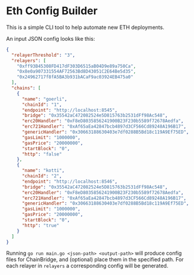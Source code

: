 # Eth Config Builder

This is a simple CLI tool to help automate new ETH deployments.

An input JSON config looks like this:

```json
{
  "relayerThreshold": "3",
  "relayers": [
    "0xff93B45308FD417dF303D6515aB04D9e89a750Ca",
    "0x8e0a907331554AF72563Bd8D43051C2E64Be5d35",
    "0x24962717f8fA5BA3b931bACaF9ac03924EB475a0"
  ],
  "chains": [
    {
      "name": "goerli",
      "chainId": "1",
      "endpoint": "http://localhost:8545",
      "bridge": "0x35542aC472082524e5D815763b2531dFf98Ac548",
      "erc20Handler": "0xF8eD8035856241900B23F230b5589f72678Aedfa",
      "erc721Handler": "0xAf65aEa42847bcb4897d3CF566Cd89248A196B17",
      "genericHandler": "0x30663188630403e7df0288B5Bd18c119A9Ef75ED",
      "gasLimit": "1000000",
      "gasPrice": "20000000",
      "startBlock": "0",
      "http": "false"
    },
    {
      "name": "kotti",
      "chainId": "2",
      "endpoint": "http://localhost:8546",
      "bridge": "0x35542aC472082524e5D815763b2531dFf98Ac548",
      "erc20Handler": "0xF8eD8035856241900B23F230b5589f72678Aedfa",
      "erc721Handler": "0xAf65aEa42847bcb4897d3CF566Cd89248A196B17",
      "genericHandler": "0x30663188630403e7df0288B5Bd18c119A9Ef75ED",
      "gasLimit": "1000000",
      "gasPrice": "20000000",
      "startBlock": "0",
      "http": "true"
    }
  ]
}
```

Running `go run main.go <json-path> <output-path>` will produce config files for ChainBridge, and (optional) place them in the specified path. For each relayer in `relayers` a corresponding config will be generated.